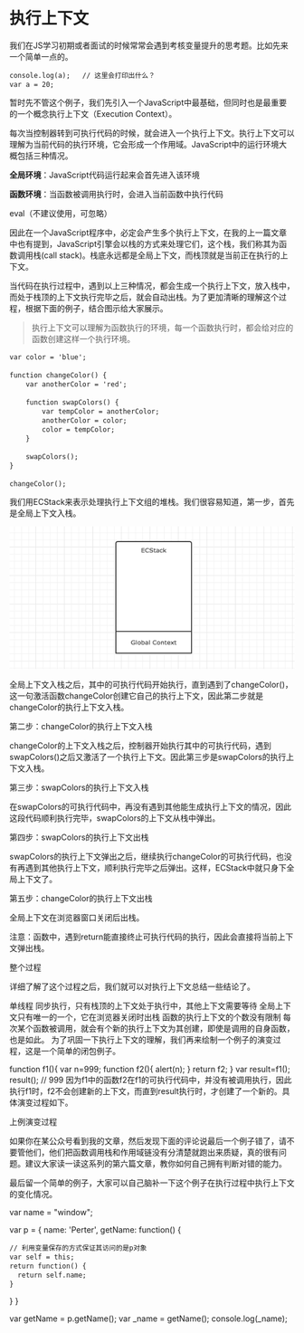 # 执行上下文

我们在JS学习初期或者面试的时候常常会遇到考核变量提升的思考题。比如先来一个简单一点的。

```
console.log(a);   // 这里会打印出什么？
var a = 20;
```
暂时先不管这个例子，我们先引入一个JavaScript中最基础，但同时也是最重要的一个概念执行上下文（Execution Context）。

每次当控制器转到可执行代码的时候，就会进入一个执行上下文。执行上下文可以理解为当前代码的执行环境，它会形成一个作用域。JavaScript中的运行环境大概包括三种情况。

**全局环境**：JavaScript代码运行起来会首先进入该环境

**函数环境**：当函数被调用执行时，会进入当前函数中执行代码

eval（不建议使用，可忽略）

因此在一个JavaScript程序中，必定会产生多个执行上下文，在我的上一篇文章中也有提到，JavaScript引擎会以栈的方式来处理它们，这个栈，我们称其为函数调用栈(call stack)。栈底永远都是全局上下文，而栈顶就是当前正在执行的上下文。

当代码在执行过程中，遇到以上三种情况，都会生成一个执行上下文，放入栈中，而处于栈顶的上下文执行完毕之后，就会自动出栈。为了更加清晰的理解这个过程，根据下面的例子，结合图示给大家展示。

> 执行上下文可以理解为函数执行的环境，每一个函数执行时，都会给对应的函数创建这样一个执行环境。

```
var color = 'blue';

function changeColor() {
    var anotherColor = 'red';

    function swapColors() {
        var tempColor = anotherColor;
        anotherColor = color;
        color = tempColor;
    }

    swapColors();
}

changeColor();
```
我们用ECStack来表示处理执行上下文组的堆栈。我们很容易知道，第一步，首先是全局上下文入栈。

![第一步：全局上下文入栈](https://raw.githubusercontent.com/daixwu/notes/master/static/20180131/6.png)

全局上下文入栈之后，其中的可执行代码开始执行，直到遇到了changeColor()，这一句激活函数changeColor创建它自己的执行上下文，因此第二步就是changeColor的执行上下文入栈。

第二步：changeColor的执行上下文入栈

changeColor的上下文入栈之后，控制器开始执行其中的可执行代码，遇到swapColors()之后又激活了一个执行上下文。因此第三步是swapColors的执行上下文入栈。

第三步：swapColors的执行上下文入栈

在swapColors的可执行代码中，再没有遇到其他能生成执行上下文的情况，因此这段代码顺利执行完毕，swapColors的上下文从栈中弹出。

第四步：swapColors的执行上下文出栈

swapColors的执行上下文弹出之后，继续执行changeColor的可执行代码，也没有再遇到其他执行上下文，顺利执行完毕之后弹出。这样，ECStack中就只身下全局上下文了。

第五步：changeColor的执行上下文出栈

全局上下文在浏览器窗口关闭后出栈。

注意：函数中，遇到return能直接终止可执行代码的执行，因此会直接将当前上下文弹出栈。

整个过程

详细了解了这个过程之后，我们就可以对执行上下文总结一些结论了。

单线程
同步执行，只有栈顶的上下文处于执行中，其他上下文需要等待
全局上下文只有唯一的一个，它在浏览器关闭时出栈
函数的执行上下文的个数没有限制
每次某个函数被调用，就会有个新的执行上下文为其创建，即使是调用的自身函数，也是如此。
为了巩固一下执行上下文的理解，我们再来绘制一个例子的演变过程，这是一个简单的闭包例子。

function f1(){
    var n=999;
    function f2(){
        alert(n);
    }
    return f2;
}
var result=f1();
result(); // 999
因为f1中的函数f2在f1的可执行代码中，并没有被调用执行，因此执行f1时，f2不会创建新的上下文，而直到result执行时，才创建了一个新的。具体演变过程如下。

上例演变过程

如果你在某公众号看到我的文章，然后发现下面的评论说最后一个例子错了，请不要管他们，他们把函数调用栈和作用域链没有分清楚就跑出来质疑，真的很有问题。建议大家读一读这系列的第六篇文章，教你如何自己拥有判断对错的能力。

最后留一个简单的例子，大家可以自己脑补一下这个例子在执行过程中执行上下文的变化情况。

var name = "window";

var p = {
  name: 'Perter',
  getName: function() {

    // 利用变量保存的方式保证其访问的是p对象
    var self = this;
    return function() {
      return self.name;
    }
  }
}

var getName = p.getName();
var _name = getName();
console.log(_name);
